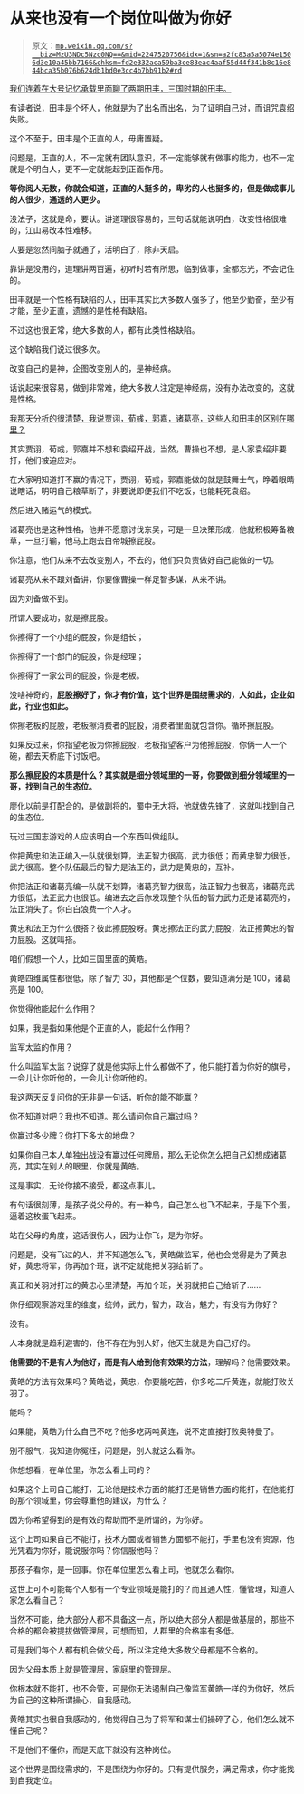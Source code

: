 # 从来也没有一个岗位叫做为你好

> 原文：[`mp.weixin.qq.com/s?__biz=MzU3NDc5Nzc0NQ==&mid=2247520756&idx=1&sn=a2fc83a5a5074e1506d3e10a45bb7166&chksm=fd2e332aca59ba3ce83eac4aaf55d44f341b8c16e844bca35b076b624db1bd0e3cc4b7bb91b2#rd`](http://mp.weixin.qq.com/s?__biz=MzU3NDc5Nzc0NQ==&mid=2247520756&idx=1&sn=a2fc83a5a5074e1506d3e10a45bb7166&chksm=fd2e332aca59ba3ce83eac4aaf55d44f341b8c16e844bca35b076b624db1bd0e3cc4b7bb91b2#rd)

[我们连着在大号记忆承载里面聊了两期田丰，三国时期的田丰。](http://mp.weixin.qq.com/s?__biz=MzU0MjYwNDU2Mw==&mid=2247508354&idx=2&sn=a314eabe81233af8a0494239914c91c7&chksm=fb1acdfecc6d44e85abd54e4f06640b7200a831c28e886c8cd1e21d0578c9a85c42fb600cba7&scene=21#wechat_redirect)  

有读者说，田丰是个坏人，他就是为了出名而出名，为了证明自己对，而诅咒袁绍失败。 

这个不至于。田丰是个正直的人，毋庸置疑。 

问题是，正直的人，不一定就有团队意识，不一定能够就有做事的能力，也不一定就是个明白人，更不一定就能起到正面作用。 

**等你阅人无数，你就会知道，正直的人挺多的，卑劣的人也挺多的，但是做成事儿的人很少，通透的人更少。** 

没法子，这就是命，要认。讲道理很容易的，三句话就能说明白，改变性格很难的，江山易改本性难移。 

人要是忽然间脑子就通了，活明白了，除非天启。 

靠讲是没用的，道理讲两百遍，初听时若有所思，临到做事，全都忘光，不会记住的。 

田丰就是一个性格有缺陷的人，田丰其实比大多数人强多了，他至少勤奋，至少有才能，至少正直，遗憾的是性格有缺陷。

不过这也很正常，绝大多数的人，都有此类性格缺陷。 

这个缺陷我们说过很多次。

改变自己的是神，企图改变别人的，是神经病。

话说起来很容易，做到非常难，绝大多数人注定是神经病，没有办法改变的，这就是性格。 

[我那天分析的很清楚，我说贾诩，荀彧，郭嘉，诸葛亮，这些人和田丰的区别在哪里？](http://mp.weixin.qq.com/s?__biz=MzU0MjYwNDU2Mw==&mid=2247508350&idx=2&sn=1ec6691adfd53306eb698a4860663fed&chksm=fb1acd02cc6d441446226c2c0a439c023d440cb898a41a407bac08af8f79204a27e602348f83&scene=21#wechat_redirect)

其实贾诩，荀彧，郭嘉并不想和袁绍开战，当然，曹操也不想，是人家袁绍非要打，他们被迫应对。

在大家明知道打不赢的情况下，贾诩，荀彧，郭嘉能做的就是鼓舞士气，睁着眼睛说瞎话，明明自己粮草断了，非要说即便我们不吃饭，也能耗死袁绍。

然后进入赌运气的模式。

诸葛亮也是这种性格，他并不愿意讨伐东吴，可是一旦决策形成，他就积极筹备粮草，一旦打输，他马上跑去白帝城擦屁股。 

你注意，他们从来不去改变别人，不去的，他们只负责做好自己能做的一切。 

诸葛亮从来不跟刘备讲，你要像曹操一样足智多谋，从来不讲。 

因为刘备做不到。

所谓人要成功，就是擦屁股。 

你擦得了一个小组的屁股，你是组长；

你擦得了一个部门的屁股，你是经理；

你擦得了一家公司的屁股，你是老板。

没啥神奇的，**屁股擦好了，你才有价值，这个世界是围绕需求的，人如此，企业如此，行业也如此。** 

你擦老板的屁股，老板擦消费者的屁股，消费者里面就包含你。循环擦屁股。 

如果反过来，你指望老板为你擦屁股，老板指望客户为他擦屁股，你俩一人一个碗，都去天桥底下讨饭吧。 

**那么擦屁股的本质是什么？其实就是细分领域里的一哥，你要做到细分领域里的一哥，找到自己的生态位。** 

廖化以前是打配合的，是做副将的，蜀中无大将，他就做先锋了，这就叫找到自己的生态位。 

玩过三国志游戏的人应该明白一个东西叫做组队。 

你把黄忠和法正编入一队就很划算，法正智力很高，武力很低；而黄忠智力很低，武力很高。整个队伍最后的智力是法正的，武力是黄忠的，互补。 

你把法正和诸葛亮编一队就不划算，诸葛亮智力很高，法正智力也很高，诸葛亮武力很低，法正武力也很低。编进去之后你发现整个队伍的智力武力还是诸葛亮的，法正消失了。你白白浪费一个人才。 

黄忠和法正为什么很搭？彼此擦屁股呀。黄忠擦法正的武力屁股，法正擦黄忠的智力屁股。这就叫搭。

咱们假想一个人，比如三国里面的黄皓。 

黄皓四维属性都很低，除了智力 30，其他都是个位数，要知道满分是 100，诸葛亮是 100。

你觉得他能起什么作用？ 

如果，我是指如果他是个正直的人，能起什么作用？ 

监军太监的作用？ 

什么叫监军太监？说穿了就是他实际上什么都做不了，他只能打着为你好的旗号，一会儿让你听他的，一会儿让你听他的。

我这两天反复问你的无非是一句话，听你的能不能赢？ 

你不知道对吧？我也不知道。那么请问你自己赢过吗？

你赢过多少牌？你打下多大的地盘？ 

如果你自己本人单独出战没有赢过任何牌局，那么无论你怎么把自己幻想成诸葛亮，其实在别人的眼里，你就是黄皓。

这是事实，无论你接不接受，都这点事儿。 

有句话很刻薄，是孩子说父母的。有一种鸟，自己怎么也飞不起来，于是下个蛋，逼着这枚蛋飞起来。 

站在父母的角度，这话很伤人，因为让你飞，是为你好。 

问题是，没有飞过的人，并不知道怎么飞，黄皓做监军，他也会觉得是为了黄忠好，黄忠将军，你再加个班，说不定就能把关羽给斩了。

真正和关羽对打过的黄忠心里清楚，再加个班，关羽就把自己给斩了......

你仔细观察游戏里的维度，统帅，武力，智力，政治，魅力，有没有为你好？ 

没有。

人本身就是趋利避害的，他不存在为别人好，他天生就是为自己好的。 

**他需要的不是有人为他好，而是有人给到他有效果的方法**，理解吗？他需要效果。 

黄皓的方法有效果吗？黄皓说，黄忠，你要能吃苦，你多吃二斤黄连，就能打败关羽了。

能吗？ 

如果能，黄皓为什么自己不吃？他多吃两吨黄连，说不定直接打败奥特曼了。

别不服气，我知道你冤枉，问题是，别人就这么看你。

你想想看，在单位里，你怎么看上司的？ 

如果这个上司自己能打，无论他是技术方面的能打还是销售方面的能打，在他能打的那个领域里，你会尊重他的建议，为什么？

因为你希望得到的是有效的帮助而不是所谓的，为你好。 

这个上司如果自己不能打，技术方面或者销售方面都不能打，手里也没有资源，他光凭着为你好，能说服你吗？你信服他吗？ 

那孩子看你，是一回事。你在单位里怎么看上司，他就怎么看你。

这世上可不可能每个人都有一个专业领域是能打的？而且通人性，懂管理，知道人家怎么看自己？ 

当然不可能，绝大部分人都不具备这一点，所以绝大部分人都是做基层的，那些不合格的都会被提拔做管理层，可想而知，人群里的合格率有多低。

可是我们每个人都有机会做父母，所以注定绝大多数父母都是不合格的。

因为父母本质上就是管理层，家庭里的管理层。

你根本就不能打，也不会管，可是你无法遏制自己像监军黄皓一样的为你好，然后为自己的这种所谓操心，自我感动。 

黄皓其实也很自我感动的，他觉得自己为了将军和谋士们操碎了心，他们怎么就不懂自己呢？

不是他们不懂你，而是天底下就没有这种岗位。

这个世界是围绕需求的，不是围绕为你好的。只有提供服务，满足需求，你才能找到自我定位。